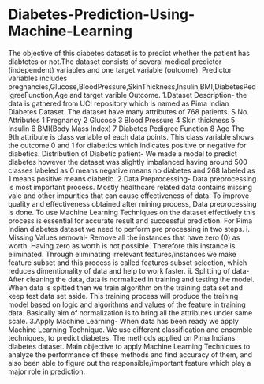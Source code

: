 # Diabetes-Prediction-Using-Machine-Learning
The objective of this diabetes dataset is to predict whether the patient has diabtetes or not.The dataset consists of several medical predictor (independent) variables and one target variable (outcome). Predictor variables includes pregnancies,Glucose,BloodPressure,SkinThickness,Insulin,BMI,DiabetesPedigreeFunction,Age and target varible Outcome.
1.Dataset Description- the data is gathered from UCI repository which is named as Pima Indian Diabetes Dataset. The dataset have many attributes of 768 patients.
S No.	Attributes
1	Pregnancy
2	Glucose
3	Blood Pressure
4	Skin thickness
5	Insulin
6	BMI(Body Mass Index)
7	Diabetes Pedigree Function
8	Age
The 9th attribute is class variable of each data points. This class variable shows the outcome 0 and 1 for diabetics which indicates positive or negative for diabetics.
Distribution of Diabetic patient- We made a model to predict diabetes however the dataset was slightly imbalanced having around 500 classes labeled as 0 means negative means no diabetes and 268 labeled as 1 means positive means diabetic.
2.Data Preprocessing- Data preprocessing is most important process. Mostly healthcare related data contains missing vale and other impurities that can cause effectiveness of data. To improve quality and effectiveness obtained after mining process, Data preprocessing is done. To use Machine Learning Techniques on the dataset effectively this process is essential for accurate result and successful prediction. For Pima Indian diabetes dataset we need to perform pre processing in two steps.
    i.	Missing Values removal- Remove all the instances that have zero (0) as worth. Having zero as worth is not possible. Therefore this instance is eliminated. Through eliminating irrelevant features/instances we make feature subset and this process is called features subset selection, which reduces dimentionality of data and help to work faster.
    ii.	Splitting of data- After cleaning the data, data is normalized in training and testing the model. When data is spitted then we train algorithm on the training data set and keep test data set aside. This training process will produce the training model based on logic and algorithms and values of the feature in training data. Basically aim of normalization is to bring all the attributes under same scale.
3.Apply Machine Learning- When data has been ready we apply Machine Learning Technique. We use different classification and ensemble techniques, to predict diabetes. The methods applied on Pima Indians diabetes dataset. Main objective to apply Machine Learning Techniques to analyze the performance of these methods and find accuracy of them, and also been able to figure out the responsible/important feature which play a major role in prediction.
